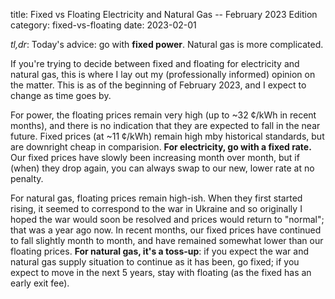 title: Fixed vs Floating Electricity and Natural Gas -- February 2023 Edition
category: fixed-vs-floating
date: 2023-02-01

*tl,dr*: Today's advice: go with **fixed power**. Natural gas is more
complicated.

If you're trying to decide between fixed and floating for electricity and
natural gas, this is where I lay out my (professionally informed) opinion on
the matter. This is as of the beginning of February 2023, and I expect to
change as time goes by.

For power, the floating prices remain very high (up to ~32 &cent;/kWh in
recent months), and there is no indication that they are expected to fall in
the near future. Fixed prices (at ~11 &cent;/kWh) remain high mby historical
standards, but are downright cheap in comparision. **For electricity, go with a
fixed rate.** Our fixed prices have slowly been increasing month over month,
but if (when) they drop again, you can always swap to our new, lower rate at no
penalty.

For natural gas, floating prices remain high-ish. When they first started
rising, it seemed to correspond to the war in Ukraine and so originally I hoped
the war would soon be resolved and prices would return to "normal"; that was a
year ago now. In recent months, our fixed prices have continued to fall
slightly month to month, and have remained somewhat lower than our floating
prices. **For natural gas, it's a toss-up**: if you expect the war and natural
gas supply situation to continue as it has been, go fixed; if you expect to
move in the next 5 years, stay with floating (as the fixed has an early exit
fee).
